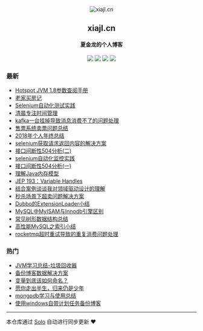 <p align="center"><img alt="xiajl.cn" src="https://static.b3log.org/images/brand/solo-32.png"></p><h2 align="center">
xiajl.cn
</h2>

<h4 align="center">夏金龙的个人博客</h4>
<p align="center"><a title="xiajl.cn" target="_blank" href="https://github.com/francis-xjl/solo-blog"><img src="https://img.shields.io/github/last-commit/francis-xjl/solo-blog.svg?style=flat-square&color=FF9900"></a>
<a title="GitHub repo size in bytes" target="_blank" href="https://github.com/francis-xjl/solo-blog"><img src="https://img.shields.io/github/repo-size/francis-xjl/solo-blog.svg?style=flat-square"></a>
<a title="Solo Version" target="_blank" href="https://github.com/b3log/solo/releases"><img src="https://img.shields.io/badge/solo-3.6.1-f1e05a.svg?style=flat-square&color=blueviolet"></a>
<a title="Hits" target="_blank" href="https://github.com/b3log/hits"><img src="https://hits.b3log.org/francis-xjl/solo-blog.svg"></a></p>

### 最新

* [Hotspot JVM 1.8参数查阅手册](http://xiajl.cn/articles/2019/11/17/1573940700229.html)
* [老家买房记](http://xiajl.cn/articles/2019/09/15/1568511863131.html)
* [Selenium自动化测试实践](http://xiajl.cn/articles/2019/06/01/1559355283837.html)
* [清晨专注时间管理](http://xiajl.cn/articles/2019/05/25/1558740902652.html)
* [kafka一台挂掉导致消息消费不了的问题处理](http://xiajl.cn/articles/2019/01/27/1548564840749.html)
* [售票系统卖票问题总结](http://xiajl.cn/articles/2019/01/27/1548563730810.html)
* [2018年个人年终总结](http://xiajl.cn/articles/2018/12/31/1546185847169.html)
* [selenium获取请求返回内容的解决方案](http://xiajl.cn/articles/2018/12/28/1546004181844.html)
* [接口间断性504分析(二)](http://xiajl.cn/articles/2018/12/27/1545841000229.html)
* [selenium自动化监控实践](http://xiajl.cn/articles/2018/12/11/1544531670946.html)
* [接口间断性504分析(一)](http://xiajl.cn/articles/2018/12/07/1544161255927.html)
* [理解Java内存模型](http://xiajl.cn/articles/2018/10/29/1540778123136.html)
* [JEP 193：Variable Handles](http://xiajl.cn/articles/2018/10/24/1540360883696.html)
* [结合案例谈谈我对领域驱动设计的理解](http://xiajl.cn/articles/2018/09/13/1536850016610.html)
* [秒杀场景下超卖问题解决方案](http://xiajl.cn/articles/2018/09/07/1536335416624.html)
* [Dubbo的ExtensionLoader小结](http://xiajl.cn/articles/2018/09/06/1536248418722.html)
* [MySQL中MyISAM与Innodb引擎区别](http://xiajl.cn/articles/2018/09/05/1536132096331.html)
* [常见树形数据结构总结](http://xiajl.cn/articles/2018/09/02/1535844595733.html)
* [高性能MySQL之索引小结](http://xiajl.cn/articles/2018/08/27/1535364616589.html)
* [rocketmq超时重试导致的重复消费问题处理](http://xiajl.cn/articles/2018/08/14/1534255450988.html)

### 热门

* [JVM学习总结-垃圾回收器](http://xiajl.cn/articles/2018/08/06/1533562095087.html)
* [备份博客数据解决方案](http://xiajl.cn/articles/2018/05/15/1526351615843.html)
* [变量到底该如何命名？](http://xiajl.cn/articles/2018/05/16/1526485744298.html)
* [愿你走出半生，归来仍是少年](http://xiajl.cn/articles/2018/05/15/1526338897652.html)
* [mongodb学习与使用总结](http://xiajl.cn/articles/2018/06/12/1528759648613.html)
* [使用windows自带计划任务备份博客](http://xiajl.cn/articles/2018/05/20/1526783784371.html)



---

本仓库通过 [Solo](https://github.com/b3log/solo) 自动进行同步更新 ❤️ 